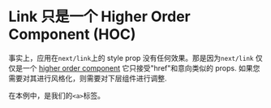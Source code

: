 # Link 只是一个 Higher Order Component (HOC)

事实上，应用在`next/link`上的 style prop 没有任何效果。那是因为`next/link` 仅仅是一个 [higher order component](https://facebook.github.io/react/docs/higher-order-components.html) 它只接受"href"和意向类似的 props. 如果您需要对其进行风格化，则需要对下层组件进行调整.

在本例中，是我们的`<a>`标签。